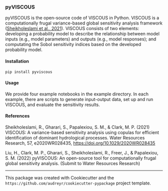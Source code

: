 ### pyVISCOUS
pyVISCOUS is the open-source code of VISCOUS in Python. VISCOUS is a computationally frugal variance-based global sensitivity analysis framework ([Sheikholeslami et al., 2021](https://doi.org/10.1029/2020WR028435)). VISCOUS consists of two elements: developing a probability model to describe the relationship between model inputs (e.g., model parameters) and outputs (e.g., model responses); and computating the Sobol sensitivity indices based on the developed probability model.

#### Installation
```pip install pyviscous```

#### Usage
We provide four example notebooks in the example directory. In each example, there are scripts to generate input-output data, set up and run VISCOUS, and evaluate the sensitivity results.

#### References
Sheikholeslami, R., Gharari, S., Papalexiou, S. M., & Clark, M. P. (2021) VISCOUS: A variance-based sensitivity analysis using copulas for efficient identification of dominant hydrological processes. Water Resources Research, 57, e2020WR028435, https://doi.org/10.1029/2020WR028435

Liu, H., Clark, M. P., Gharari, S., Sheikholeslami, R., Freer, J., & Papalexiou, S. M. (2022) pyVISCOUS: An open-source tool for computationally frugal global sensitivity analysis. (Submit to Water Resources Research)

---
This package was created with Cookiecutter and the `https://github.com/audreyr/cookiecutter-pypackage` project template.
